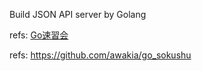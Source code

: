 Build JSON API server by Golang

refs: [Go速習会](http://qiita.com/awakia/items/d646cc3fd7ee3d223909)

refs: https://github.com/awakia/go_sokushu
